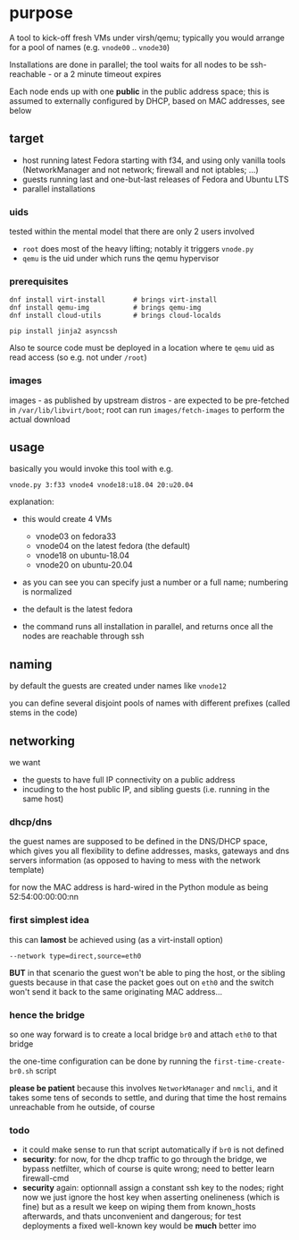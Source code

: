 # purpose

A tool to kick-off fresh VMs under virsh/qemu; typically you would arrange for a pool of names (e.g. `vnode00` .. `vnode30`)

Installations are done in parallel; the tool waits for all nodes to be ssh-reachable - or a 2 minute timeout expires

Each node ends up with one **public** in the public address space;
this is assumed to externally configured by DHCP, based on MAC addresses, see below

## target

* host running latest Fedora starting with f34, and using only vanilla tools (NetworkManager
and not network; firewall and not iptables; ...)
* guests running last and one-but-last releases of Fedora and Ubuntu LTS
* parallel installations

### uids

tested within the mental model that there are only 2 users involved

* `root` does most of the heavy lifting; notably it triggers `vnode.py`
* `qemu` is the uid under which runs the qemu hypervisor

### prerequisites

```
dnf install virt-install       # brings virt-install
dnf install qemu-img           # brings qemu-img
dnf install cloud-utils        # brings cloud-localds

pip install jinja2 asyncssh
```

Also te source code must be deployed in a location where te `qemu` uid as read access (so e.g. not under `/root`)

### images

images - as published by upstream distros - are expected to be pre-fetched
in `/var/lib/libvirt/boot`; root can run `images/fetch-images` to perform the actual download


## usage

basically you would invoke this tool with e.g.

```
vnode.py 3:f33 vnode4 vnode18:u18.04 20:u20.04
```

explanation:

* this would create 4 VMs
  * vnode03 on fedora33
  * vnode04 on the latest fedora (the default)
  * vnode18 on ubuntu-18.04
  * vnode20 on ubuntu-20.04

* as you can see you can specify just a number or a full name; numbering is normalized
* the default is the latest fedora
* the command runs all installation in parallel, and returns once all the nodes are reachable through ssh

## naming

by default the guests are created under names like `vnode12`

you can define several disjoint pools of names with different prefixes
(called stems in the code)

## networking

we want

* the guests to have full IP connectivity on a public address
* incuding to the host public IP, and sibling guests (i.e. running in the same host)

### dhcp/dns

the guest names are supposed to be defined in the DNS/DHCP space, which gives you all
flexibility to define addresses, masks, gateways and dns servers information (as opposed to
having to mess with the network template)

for now the MAC address is hard-wired in the Python module as being 52:54:00:00:00:nn

### first simplest idea

this can **lamost** be achieved using (as a virt-install option)
```
--network type=direct,source=eth0
```
**BUT** in that scenario the guest won't be able to ping the host, or the sibling guests
because in that case the packet goes out on `eth0` and the switch won't send it back to
the same originating MAC address...

### hence the bridge

so one way forward is to create a local bridge `br0` and attach `eth0` to that bridge

the one-time configuration can be done by running the `first-time-create-br0.sh` script

**please be patient** because this involves `NetworkManager` and `nmcli`, and it takes
some tens of seconds to settle, and during that time the host remains unreachable from he
outside, of course

### todo

* it could make sense to run that script automatically if `br0` is not defined
* **security**: for now, for the dhcp traffic to go through the bridge,
  we bypass netfilter, which of course is quite wrong; need to better learn firewall-cmd
* **security** again: optionnall assign a constant ssh key to the nodes; right now we just
  ignore the host key when asserting onelineness (which is fine) but as a result we keep
  on wiping them from known_hosts afterwards, and thats unconvenient and dangerous; for
  test deployments a fixed well-known key would be **much** better imo
